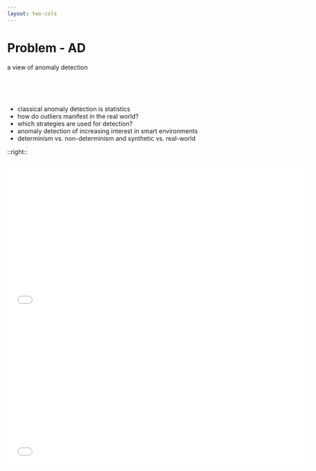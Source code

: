 ```yaml
---
layout: two-cols
---
```


# Problem - AD

a view of anomaly detection

<br>
<br>
<br>

- classical anomaly detection is statistics
- how do outliers manifest in the real world?
- which strategies are used for detection?
- anomaly detection of increasing interest in smart environments
- determinism vs. non-determinism and synthetic vs. real-world

::right::

<div class="mt-50 ml-50">
    <MyModal titleModalHook="easy anomaly detection">
        <iframe allowfullscreen width="700" height="350" frameborder="0" scrolling="no" src="//plotly.com/~jorekai/5.embed?modebar=false&link=false"></iframe>
    </MyModal>
    <div class="mt-10 mr-50"></div>
    <MyModal titleModalHook="hard anomaly detection">
        <iframe allowfullscreen width="700" height="350" frameborder="0" scrolling="no" src="//plotly.com/~jorekai/9.embed?modebar=false&link=false"></iframe>
    </MyModal>
</div>

<Bar title="Machine Learning for Safer Smart Environments"/>
